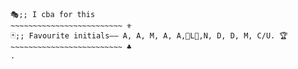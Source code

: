 ~~~~~~~~~~~~~~~~~~~~~~~~~ 💠
🎭;; I cba for this
~~~~~~~~~~~~~~~~~~~~~~~~~ ⚜️
🃏;; Favourite initials—— A, A, M, A, A,💙L🖤,N, D, D, M, C/U. 🏆
~~~~~~~~~~~~~~~~~~~~~~~~~ ♣
. 
